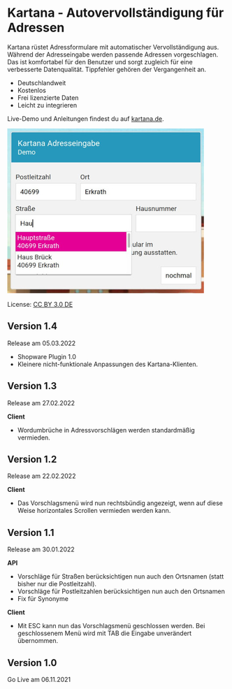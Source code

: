 # Kartana - Autovervollständigung für Adressen

Kartana rüstet Adressformulare mit automatischer Vervollständigung aus. Während der Adresseingabe werden passende Adressen vorgeschlagen. Das ist komfortabel für den Benutzer und
sorgt zugleich für eine verbesserte Datenqualität. Tippfehler gehören der Vergangenheit an.

* Deutschlandweit
* Kostenlos
* Frei lizenzierte Daten
* Leicht zu integrieren

Live-Demo und Anleitungen findest du auf [kartana.de](https://kartana.de).


![Screenshot](examples/example.jpeg)

License: [CC BY 3.0 DE](https://creativecommons.org/licenses/by/3.0/de/)

## Version 1.4
Release am 05.03.2022

* Shopware Plugin 1.0
* Kleinere nicht-funktionale Anpassungen des Kartana-Klienten.

## Version 1.3
Release am 27.02.2022

**Client**
* Wordumbrüche in Adressvorschlägen werden standardmäßig vermieden.

## Version 1.2
Release am 22.02.2022

**Client**
* Das Vorschlagsmenü wird nun rechtsbündig angezeigt, wenn auf diese Weise horizontales Scrollen vermieden werden kann.

## Version 1.1
Release am 30.01.2022

**API**
* Vorschläge für Straßen berücksichtigen nun auch den Ortsnamen (statt bisher nur die Postleitzahl).
* Vorschläge für Postleitzahlen berücksichtigen nun auch den Ortsnamen
* Fix für Synonyme 

**Client**
* Mit ESC kann nun das Vorschlagsmenü geschlossen werden. Bei geschlossenem Menü wird mit TAB die Eingabe unverändert übernommen. 


## Version 1.0
Go Live am 06.11.2021

